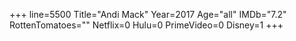 +++
line=5500
Title="Andi Mack"
Year=2017
Age="all"
IMDb="7.2"
RottenTomatoes=""
Netflix=0
Hulu=0
PrimeVideo=0
Disney=1
+++

